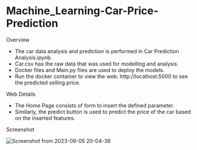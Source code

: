 # Machine_Learning-Car-Price-Prediction

Overview

- The car data analysis and prediction is performed in Car Prediction Analysis.ipynb.
- Car.csv has the raw data that was used for modelling and analysis.
- Docker files and Main.py files are used to deploy the models.
- Run the docker container to view the web: http://localhost:5000 to see the predicted selling price.

Web Details

- The Home Page consists of form to insert the defined parameter.
- Similarly, the predict button is used to predict the price of the car based on the inserted features.

Screenshot 

![Screenshot from 2023-09-05 20-04-36](https://github.com/ashmitaphuyal/Machine_Learning-Car-Price-Prediction/assets/32629216/f8996805-5dae-4f63-932a-04d17311a710)
